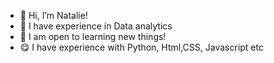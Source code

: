 - 👋 Hi, I’m Natalie!
- 🌱 I have experience in Data analytics
- 🙂 I am open to learning new things!
- 😋 I have experience with Python, Html,CSS, Javascript etc
  

<!---
Nattisanch/Nattisanch is a ✨ special ✨ repository because its `README.md` (this file) appears on your GitHub profile.
You can click the Preview link to take a look at your changes.
--->
